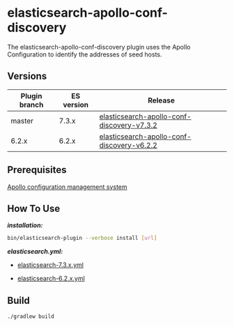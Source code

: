 elasticsearch-apollo-conf-discovery
=============================

The elasticsearch-apollo-conf-discovery plugin uses the Apollo Configuration to identify the addresses of seed hosts.

Versions
--------

Plugin branch | ES version | Release
-----------|-----------|-----------
master | 7.3.x | [elasticsearch-apollo-conf-discovery-v7.3.2](https://github.com/xhkyyy/elasticsearch-apollo-conf-discovery/releases/tag/v7.3.2)
6.2.x| 6.2.x | [elasticsearch-apollo-conf-discovery-v6.2.2](https://github.com/xhkyyy/elasticsearch-apollo-conf-discovery/releases/tag/v6.2.2)

Prerequisites
--------

[Apollo configuration management system](https://github.com/ctripcorp/apollo)


How To Use
--------

***installation:***

```sh
bin/elasticsearch-plugin --verbose install [url]
```

***elasticsearch.yml:***

+ [elasticsearch-7.3.x.yml](test/elasticsearch-7.3.x.yml)

+ [elasticsearch-6.2.x.yml](test/elasticsearch-6.2.x.yml)

Build
--------

```
./gradlew build
```


